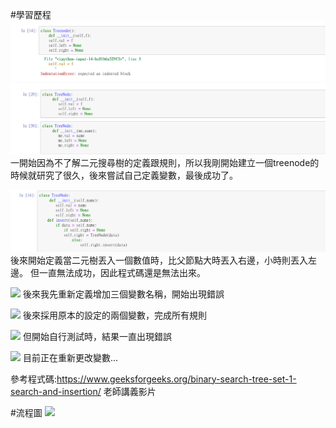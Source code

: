 #學習歷程
![](https://github.com/cream1117/DSA/blob/master/%E5%AD%B8%E7%BF%92%E6%AD%B7%E7%A8%8B1.png)
![](https://github.com/cream1117/DSA/blob/master/%E5%AD%B8%E7%BF%92%E6%AD%B7%E7%A8%8B2.png)
一開始因為不了解二元搜尋樹的定義跟規則，所以我剛開始建立一個treenode的時候就研究了很久，後來嘗試自己定義變數，最後成功了。

![](https://github.com/cream1117/DSA/blob/master/%E5%AD%B8%E7%BF%92%E6%AD%B7%E7%A8%8B3.png)
後來開始定義當二元樹丟入一個數值時，比父節點大時丟入右邊，小時則丟入左邊。
但一直無法成功，因此程式碼還是無法出來。

![](https://imgur.com/gev8Tzz.jpg)
後來我先重新定義增加三個變數名稱，開始出現錯誤

![](https://imgur.com/C4PgJXS.jpg)
後來採用原本的設定的兩個變數，完成所有規則

![](https://imgur.com/X0IIlii.jpg)
但開始自行測試時，結果一直出現錯誤

![](https://imgur.com/C41nFw4.jpg)
目前正在重新更改變數...

參考程式碼:https://www.geeksforgeeks.org/binary-search-tree-set-1-search-and-insertion/
          老師講義影片



#流程圖
![](https://i.imgur.com/n1NB999.jpg)
